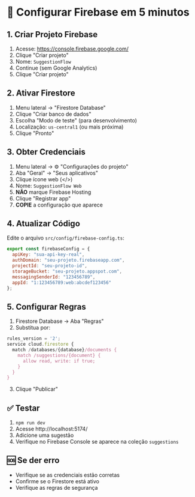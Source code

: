 # 🚀 Configurar Firebase em 5 minutos

## 1. Criar Projeto Firebase

1. Acesse: https://console.firebase.google.com/
2. Clique "Criar projeto"
3. Nome: `SuggestionFlow`
4. Continue (sem Google Analytics)
5. Clique "Criar projeto"

## 2. Ativar Firestore

1. Menu lateral → "Firestore Database"
2. Clique "Criar banco de dados"
3. Escolha "Modo de teste" (para desenvolvimento)
4. Localização: `us-central1` (ou mais próxima)
5. Clique "Pronto"

## 3. Obter Credenciais

1. Menu lateral → ⚙️ "Configurações do projeto"
2. Aba "Geral" → "Seus aplicativos"
3. Clique ícone web (</>)
4. Nome: `SuggestionFlow Web`
5. **NÃO** marque Firebase Hosting
6. Clique "Registrar app"
7. **COPIE** a configuração que aparece

## 4. Atualizar Código

Edite o arquivo `src/config/firebase-config.ts`:

```javascript
export const firebaseConfig = {
  apiKey: "sua-api-key-real",
  authDomain: "seu-projeto.firebaseapp.com", 
  projectId: "seu-projeto-id",
  storageBucket: "seu-projeto.appspot.com",
  messagingSenderId: "123456789",
  appId: "1:123456789:web:abcdef123456"
};
```

## 5. Configurar Regras

1. Firestore Database → Aba "Regras"
2. Substitua por:

```javascript
rules_version = '2';
service cloud.firestore {
  match /databases/{database}/documents {
    match /suggestions/{document} {
      allow read, write: if true;
    }
  }
}
```

3. Clique "Publicar"

## ✅ Testar

1. `npm run dev`
2. Acesse http://localhost:5174/
3. Adicione uma sugestão
4. Verifique no Firebase Console se aparece na coleção `suggestions`

## 🆘 Se der erro

- Verifique se as credenciais estão corretas
- Confirme se o Firestore está ativo
- Verifique as regras de segurança 